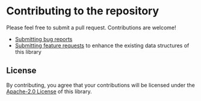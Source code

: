 # Contributing to the repository

Please feel free to submit a pull request. Contributions are welcome!

* [Submitting bug reports](https://github.com/wasmium/wasmium-wasm/issues/new?labels=bug&template=bug-report.md)
* [Submitting feature requests](https://github.com/wasmium/wasmium-wasm/issues/new?labels=enhancement&template=feature-request.md) to enhance the existing data structures of this library
 
## License
By contributing, you agree that your contributions will be licensed under the [Apache-2.0 License](http://www.apache.org/licenses/LICENSE-2.0) of this library.
